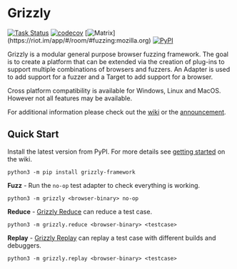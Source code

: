 Grizzly
=======
[![Task Status](https://community-tc.services.mozilla.com/api/github/v1/repository/MozillaSecurity/grizzly/master/badge.svg)](https://community-tc.services.mozilla.com/api/github/v1/repository/MozillaSecurity/grizzly/master/latest)
[![codecov](https://codecov.io/gh/MozillaSecurity/grizzly/branch/master/graph/badge.svg)](https://codecov.io/gh/MozillaSecurity/grizzly)
[![Matrix](https://img.shields.io/badge/dynamic/json?color=green&label=chat&query=%24.chunk[%3F(%40.canonical_alias%3D%3D%22%23fuzzing%3Amozilla.org%22)].num_joined_members&suffix=%20users&url=https%3A%2F%2Fmozilla.modular.im%2F_matrix%2Fclient%2Fr0%2FpublicRooms&style=flat&logo=matrix)](https://riot.im/app/#/room/#fuzzing:mozilla.org)
[![PyPI](https://img.shields.io/pypi/v/grizzly-framework)](https://pypi.org/project/grizzly-framework)

Grizzly is a modular general purpose browser fuzzing framework. The goal is to create a platform that can be extended via the creation of plug-ins to support multiple combinations of browsers and fuzzers. An Adapter is used to add support for a fuzzer and a Target to add support for a browser.

Cross platform compatibility is available for Windows, Linux and MacOS.
However not all features may be available.

For additional information please check out the [wiki](https://github.com/MozillaSecurity/grizzly/wiki) or the [announcement](https://blog.mozilla.org/security/2019/07/10/grizzly/).

Quick Start
------------
Install the latest version from PyPI. For more details see [getting started](https://github.com/MozillaSecurity/grizzly/wiki/Getting-Started) on the wiki.

```python3 -m pip install grizzly-framework```

**Fuzz** - Run the `no-op` test adapter to check everything is working.

```python3 -m grizzly <browser-binary> no-op```

**Reduce** - [Grizzly Reduce](https://github.com/MozillaSecurity/grizzly/wiki/Grizzly-Reduce) can reduce a test case.

```python3 -m grizzly.reduce <browser-binary> <testcase>```

**Replay** - [Grizzly Replay](https://github.com/MozillaSecurity/grizzly/wiki/Grizzly-Replay) can replay a test case with different builds and debuggers.

```python3 -m grizzly.replay <browser-binary> <testcase>```


